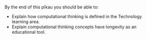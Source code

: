 By the end of this pīkau you should be able to:

- Explain how computational thinking is defined in the Technology learning area.
- Explain computational thinking concepts have longevity as an educational tool.
